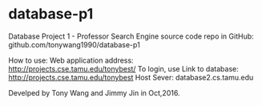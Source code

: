 # database-p1
Database Project 1 - Professor Search Engine
source code repo in GitHub: github.com/tonywang1990/database-p1

How to use:
Web application address: http://projects.cse.tamu.edu/tonybest/
To login, use
  Link to database: http://projects.cse.tamu.edu/tonybest
  Host Sever: database2.cs.tamu.edu

Develped by Tony Wang and Jimmy Jin in Oct,2016.
